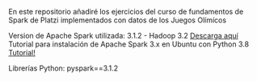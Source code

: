 En este repositorio añadiré los ejercicios del curso de fundamentos de Spark
de Platzi implementados con datos de los Juegos Olímícos

Version de Apache Spark utilizada: 3.1.2 - Hadoop 3.2 [Descarga aquí](https://spark.apache.org/downloads.html)
Tutorial para instalación de Apache Spark 3.x en Ubuntu con Python 3.8 [Tutorial!](https://www.youtube.com/watch?v=snZvQcI2HfQ&t=1323s&ab_channel=datyrlab)

Librerías Python:
pyspark==3.1.2
